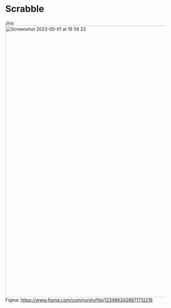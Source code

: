 # Scrabble
 
Jira: <img width="852" alt="Screenshot 2023-05-01 at 16 59 22" src="https://user-images.githubusercontent.com/21014429/235462653-f4b79988-9d3f-470b-9f6e-b76310c41b5d.png">
Figma: https://www.figma.com/community/file/1234863428671713218

